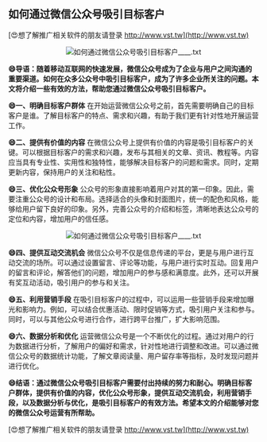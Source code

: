 ## **如何通过微信公众号吸引目标客户**

[😍想了解推广相关软件的朋友请登录 http://www.vst.tw](http://www.vst.tw)

 <center><img src="https://vst.tw/MP4/tuiguang/png/3.png" alt="如何通过微信公众号吸引目标客户____.txt"></center>

**😄导语：随着移动互联网的快速发展，微信公众号成为了企业与用户之间沟通的重要渠道。如何在众多公众号中吸引目标客户，成为了许多企业所关注的问题。本文将介绍一些有效的方法，帮助您通过微信公众号吸引目标客户。**

**😄一、明确目标客户群体**
在开始运营微信公众号之前，首先需要明确自己的目标客户是谁。了解目标客户的特点、需求和兴趣，有助于我们更有针对性地开展运营工作。

**😄二、提供有价值的内容**
在微信公众号上提供有价值的内容是吸引目标客户的关键。可以根据目标客户的需求和兴趣，发布与其相关的文章、资讯、教程等。内容应当具有专业性、实用性和独特性，能够解决目标客户的问题和需求。同时，定期更新内容，保持用户的关注和粘性。

**😄三、优化公众号形象**
公众号的形象直接影响着用户对其的第一印象。因此，需要注重公众号的设计和布局。选择适合的头像和封面图片，统一的配色和风格，能够给用户留下良好的印象。另外，完善公众号的介绍和标签，清晰地表达公众号的定位和内容，增加用户的信任感。

 <center><img src="https://vst.tw/MP4/tuiguang/png/2.png" alt="如何通过微信公众号吸引目标客户____.txt"></center>

**😄四、提供互动交流机会**
微信公众号不仅是信息传递的平台，更是与用户进行互动交流的场所。可以通过设置留言、评论等功能，与用户进行实时互动。回复用户的留言和评论，解答他们的问题，增加用户的参与感和满意度。此外，还可以开展有奖互动活动，吸引用户的参与和关注。

**😄五、利用营销手段**
在吸引目标客户的过程中，可以运用一些营销手段来增加曝光和影响力。例如，可以结合优惠活动、限时促销等方式，吸引用户关注和参与。同时，可以与其他公众号进行合作，进行跨平台推广，扩大影响范围。

**😄六、数据分析和优化**
运营微信公众号是一个不断优化的过程。通过对用户的行为数据进行分析，了解用户的偏好和需求，针对性地进行调整和改进。可以通过微信公众号的数据统计功能，了解文章阅读量、用户留存率等指标，及时发现问题并进行优化。

**😄结语：通过微信公众号吸引目标客户需要付出持续的努力和耐心。明确目标客户群体，提供有价值的内容，优化公众号形象，提供互动交流机会，利用营销手段，以及数据分析与优化，是吸引目标客户的有效方法。希望本文的介绍能够对您的微信公众号运营有所帮助。**

[😍想了解推广相关软件的朋友请登录 http://www.vst.tw](http://www.vst.tw)



